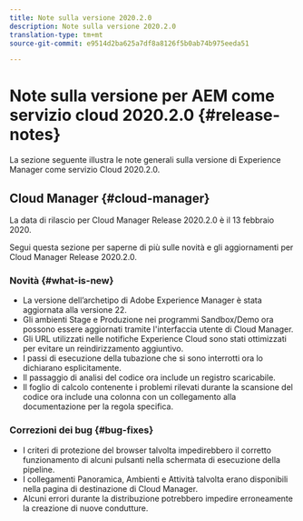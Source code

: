```yaml
---
title: Note sulla versione 2020.2.0
description: Note sulla versione 2020.2.0
translation-type: tm+mt
source-git-commit: e9514d2ba625a7df8a8126f5b0ab74b975eeda51

---
```



# Note sulla versione per AEM come servizio cloud 2020.2.0 {#release-notes}

La sezione seguente illustra le note generali sulla versione di Experience Manager come servizio Cloud 2020.2.0.

## Cloud Manager {#cloud-manager}

La data di rilascio per Cloud Manager Release 2020.2.0 è il 13 febbraio 2020.

Segui questa sezione per saperne di più sulle novità e gli aggiornamenti per Cloud Manager Release 2020.2.0.

### Novità {#what-is-new}

* La versione dell’archetipo di Adobe Experience Manager è stata aggiornata alla versione 22.
* Gli ambienti Stage e Produzione nei programmi Sandbox/Demo ora possono essere aggiornati tramite l&#39;interfaccia utente di Cloud Manager.
* Gli URL utilizzati nelle notifiche Experience Cloud sono stati ottimizzati per evitare un reindirizzamento aggiuntivo.
* I passi di esecuzione della tubazione che si sono interrotti ora lo dichiarano esplicitamente.
* Il passaggio di analisi del codice ora include un registro scaricabile.
* Il foglio di calcolo contenente i problemi rilevati durante la scansione del codice ora include una colonna con un collegamento alla documentazione per la regola specifica.

### Correzioni dei bug {#bug-fixes}

* I criteri di protezione del browser talvolta impedirebbero il corretto funzionamento di alcuni pulsanti nella schermata di esecuzione della pipeline.
* I collegamenti Panoramica, Ambienti e Attività talvolta erano disponibili nella pagina di destinazione di Cloud Manager.
* Alcuni errori durante la distribuzione potrebbero impedire erroneamente la creazione di nuove condutture.